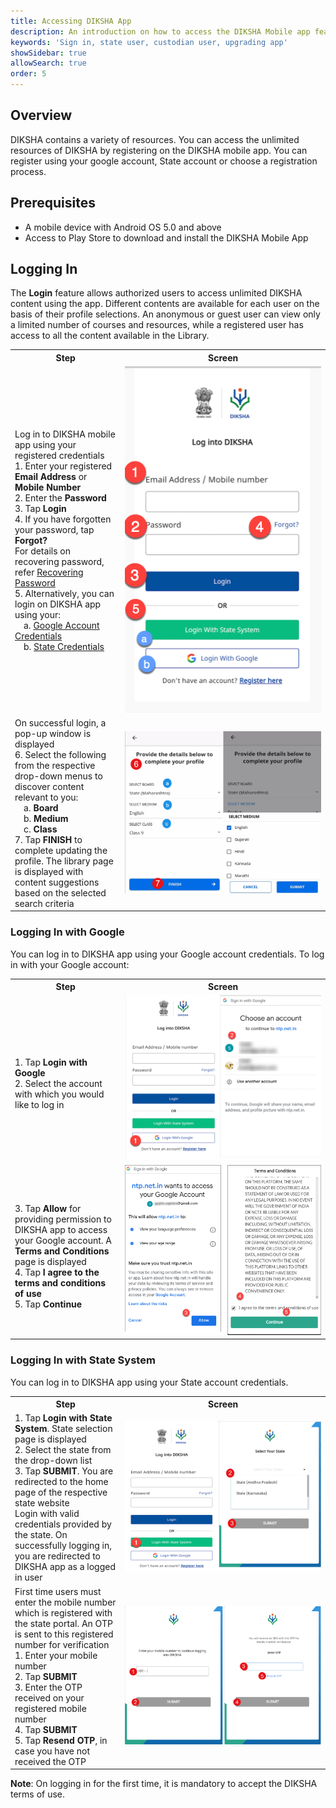 ```yaml
---
title: Accessing DIKSHA App
description: An introduction on how to access the DIKSHA Mobile app features 
keywords: 'Sign in, state user, custodian user, upgrading app'
showSidebar: true
allowSearch: true
order: 5
---
```

## Overview 

DIKSHA contains a variety of resources. You can access the unlimited resources of DIKSHA by registering on the DIKSHA mobile app. You can register using your google account, State account or choose a registration process. 

## Prerequisites

* A mobile device with Android OS 5.0 and above
* Access to Play Store to download and install the DIKSHA Mobile App

## Logging In

The <b>Login</b> feature allows authorized users to access unlimited DIKSHA content using the app. Different contents are available for each user on the basis of their profile selections. An anonymous or guest user can view only a limited number of courses and resources, while a registered user has access to all the content available in the Library.

<table>
  <tr>
    <th style="width:35%;">Step</th>
    <th style="width:65%;">Screen</th>
 </tr>
 <tr>
    <td>Log in to DIKSHA mobile app using your registered credentials 
    <br>1. Enter your registered <b>Email Address</b> or <b>Mobile Number</b> 
    <br>2. Enter the <b>Password</b> 
    <br>3. Tap <b>Login</b> 
    <br>4. If you have forgotten your password, tap <b>Forgot?</b>
    <br>For details on recovering password, refer <a href = "../recover-password/index.html" target="_blank">Recovering Password</a>
    <br>5. Alternatively, you can login on DIKSHA app using your: 
    <br>&emsp;a. <a href="#logging-in-with-google">Google Account Credentials</a> 
    <br>&emsp;b. <a href="#logging-in-with-state-system">State Credentials</a>
  </td>
  <td><img src="../images/allappfeatures/login_page.png"></td>
  </tr>
  <tr>
    <td>On successful login, a pop-up window is displayed
    <br>6. Select the following from the respective drop-down menus to discover content relevant to you:
    <br>&emsp;a. <b>Board</b>
    <br>&emsp;b. <b>Medium</b>
    <br>&emsp;c. <b>Class</b>
    <br>7. Tap <b>FINISH</b> to complete updating the profile. The library page is displayed with content suggestions based on the selected search criteria</td>
    <td><img src="../images/allappfeatures/userprofile_update1.png"></td>
  </tr> 
</table>

### Logging In with Google

You can log in to DIKSHA app using your Google account credentials. To log in with your Google account:
  <table>
  <tr>
    <th style="width:35%;">Step</th>
    <th style="width:65%;">Screen</th>
  </tr>
  <tr>
  <td>
  <br>1. Tap <b>Login with Google</b>
  <br>2. Select the account with which you would like to log in
  </td>
  <td><img src="../images/allappfeatures/loginwithgoogle.png"></td>
  </tr>
  <tr>
  <td>
  <br>3. Tap <b>Allow</b> for providing permission to DIKSHA app to access your Google account. A <b> Terms and Conditions</b> page is displayed
  <br>4. Tap <b>I agree to the terms and conditions of use</b>
  <br>5. Tap <b>Continue</b>
  </td>
  <td><img src="../images/allappfeatures/signwithgoogle2.png"></td>
  </tr>
</table>

### Logging In with State System 

You can log in to DIKSHA app using your State account credentials. 

<table>
  <tr>
    <th style="width:35%;">Step</th>
    <th style="width:65%;">Screen</th>
  </tr>
  <tr>
    <td>1. Tap <b>Login with State System</b>. State selection page is displayed
    <br>2. Select the state from the drop-down list
    <br>3. Tap <b>SUBMIT</b>. You are redirected to the home page of the respective state website
    <br>Login with valid credentials provided by the state. On successfully logging in, you are redirected to DIKSHA app as a logged in user
    </td>
    <td><img src="../images/allappfeatures/loginwithstate.png"></td>
  </tr>
  <tr>
    <td>First time users must enter the mobile number which is registered with the state portal. An OTP is sent to this registered number for verification
    <br>1. Enter your mobile number 
    <br>2. Tap <b>SUBMIT</b>
    <br>3. Enter the OTP received on your registered mobile number
    <br>4. Tap <b>SUBMIT</b>
    <br>5. Tap <b>Resend OTP</b>, in case you have not received the OTP </td>
    <td><img src="../images/allappfeatures/mobile_number.png"></td>
  </tr>
</table>


**Note**: On logging in for the first time, it is mandatory to accept the DIKSHA terms of use.
